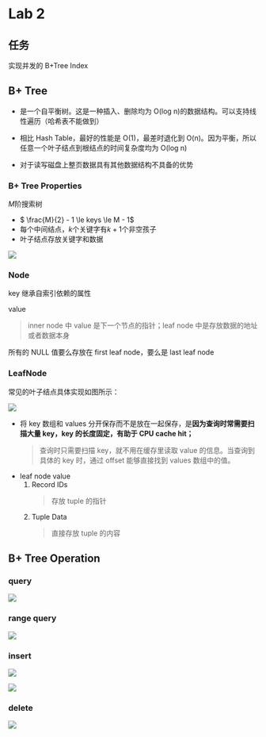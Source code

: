 # Lab 2

## 任务

实现并发的 B+Tree Index

## B+ Tree

- 是一个自平衡树。这是一种插入、删除均为 O(log n)的数据结构。可以支持线性遍历（哈希表不能做到）

- 相比 Hash Table，最好的性能是 O(1)，最差时退化到 O(n)。因为平衡，所以任意一个叶子结点到根结点的时间复杂度均为 O(log n)

- 对于读写磁盘上整页数据具有其他数据结构不具备的优势

### B+ Tree Properties

$M$阶搜索树

- $ \frac{M}{2} - 1 \le keys \le M - 1$
- 每个中间结点，$k$个关键字有$k+1$个非空孩子
- 叶子结点存放关键字和数据

![](../../../img/B-tree_example.png)

### Node

key 继承自索引依赖的属性

value

> inner node 中 value 是下一个节点的指针；leaf node 中是存放数据的地址或者数据本身

所有的 NULL 值要么存放在 first leaf node，要么是 last leaf node

### LeafNode

常见的叶子结点具体实现如图所示：

![](../../../img/B-tree_leaf_node.png)

- 将 key 数组和 values 分开保存而不是放在一起保存，是**因为查询时常需要扫描大量 key，key 的长度固定，有助于 CPU cache hit；**
  > 查询时只需要扫描 key，就不用在缓存里读取 value 的信息。当查询到具体的 key 时，通过 offset 能够直接找到 values 数组中的值。
- leaf node value
  1. Record IDs
     > 存放 tuple 的指针
  2. Tuple Data
     > 直接存放 tuple 的内容

## B+ Tree Operation

### query

![](../../../../img/b+tree_query.png)

### range query

![](../../../../img/b+tree_range_query.png)

### insert

![](../../../../img/b+tree_insert.png)

![](../../../../img/b+tree_insert_leaf.png)

### delete

![](../../../../img/b+tree_delete.png)
